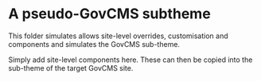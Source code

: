 # A pseudo-GovCMS subtheme

This folder simulates allows site-level overrides, customisation and components and simulates the GovCMS sub-theme.

Simply add site-level components here. These can then be copied into the sub-theme of the target GovCMS site.
